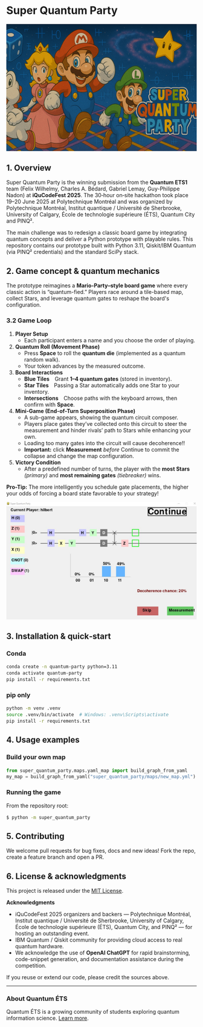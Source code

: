 # Super Quantum Party

![screenshot](main_challenge/super_quantum_party/resources/banner.png)

## 1. Overview

Super Quantum Party is the winning submission from the **Quantum ETS1** team (Felix Wilhelmy, Charles A. Bédard, Gabriel Lemay, Guy-Philippe Nadon) at **iQuCodeFest 2025**. The 30‑hour on‑site hackathon took place 19–20&nbsp;June&nbsp;2025 at Polytechnique Montréal and was organized by Polytechnique Montréal, Institut quantique / Université de Sherbrooke, University of Calgary, École de technologie supérieure (ÉTS), Quantum City and PINQ².

The main challenge was to redesign a classic board game by integrating quantum concepts and deliver a Python prototype with playable rules. This repository contains our prototype built with Python 3.11, Qiskit/IBM Quantum (via PINQ² credentials) and the standard SciPy stack.

## 2. Game concept & quantum mechanics

The prototype reimagines a **Mario-Party–style board game** where every classic action is “quantum-fied.” Players race around a tile-based map, collect Stars, and leverage quantum gates to reshape the board's configuration.

### 3.2 Game Loop  
1. **Player Setup**  
   * Each participant enters a name and you choose the order of playing.  
2. **Quantum Roll (Movement Phase)**  
   * Press **Space** to roll the **quantum die** (implemented as a quantum random walk).  
   * Your token advances by the measured outcome.  
3. **Board Interactions**  
   * **Blue Tiles** Grant **1–4 quantum gates** (stored in inventory).  
   * **Star Tiles** Passing a Star automatically adds one Star to your inventory.  
   * **Intersections** Choose paths with the keyboard arrows, then confirm with **Space**.  
4. **Mini-Game (End-of-Turn Superposition Phase)**  
   * A sub-game appears, showing the quantum circuit composer.  
   * Players place gates they’ve collected onto this circuit to steer the measurement and hinder rivals’ path to Stars while enhancing your own. 
   * Loading too many gates into the circuit will cause decoherence!!  
   * **Important:** click **Measurement** *before* Continue to commit the collapse and change the map configuration.
5. **Victory Condition**  
   * After a predefined number of turns, the player with the **most Stars** *(primary)* and **most remaining gates** *(tiebreaker)* wins.

**Pro-Tip:** The more intelligently you schedule gate placements, the higher your odds of forcing a board state favorable to your strategy!

![screenshot](main_challenge/super_quantum_party/resources/editeur_2.JPG)

## 3. Installation & quick‑start

### Conda
```bash
conda create -n quantum-party python=3.11
conda activate quantum-party
pip install -r requirements.txt
```

### pip only
```bash
python -m venv .venv
source .venv/bin/activate  # Windows: .venv\Scripts\activate
pip install -r requirements.txt
```

## 4. Usage examples

### Build your own map
```python
from super_quantum_party.maps.yaml_map import build_graph_from_yaml
my_map = build_graph_from_yaml("super_quantum_party/maps/new_map.yml")
```

### Running the game
From the repository root:
```bash
$ python -m super_quantum_party
```

## 5. Contributing

We welcome pull requests for bug fixes, docs and new ideas! Fork the repo, create a feature branch and open a PR.

## 6. License & acknowledgments

This project is released under the [MIT License](LICENSE).

**Acknowledgments**  
- iQuCodeFest 2025 organizers and backers — Polytechnique Montréal, Institut quantique / Université de Sherbrooke, University of Calgary, École de technologie supérieure (ÉTS), Quantum City, and PINQ² — for hosting an outstanding event.  
- IBM Quantum / Qiskit community for providing cloud access to real quantum hardware.  
- We acknowledge the use of **OpenAI ChatGPT** for rapid brainstorming, code-snippet generation, and documentation assistance during the competition.

If you reuse or extend our code, please credit the sources above.

---

### About Quantum ÉTS

Quantum ÉTS is a growing community of students exploring quantum information science. [Learn more](https://quantumets.etsmtl.ca/).

